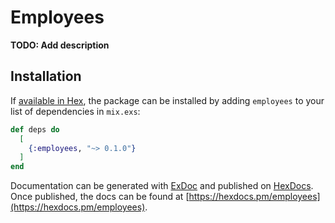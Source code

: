 # Employees

**TODO: Add description**

## Installation

If [available in Hex](https://hex.pm/docs/publish), the package can be installed
by adding `employees` to your list of dependencies in `mix.exs`:

```elixir
def deps do
  [
    {:employees, "~> 0.1.0"}
  ]
end
```

Documentation can be generated with [ExDoc](https://github.com/elixir-lang/ex_doc)
and published on [HexDocs](https://hexdocs.pm). Once published, the docs can
be found at [https://hexdocs.pm/employees](https://hexdocs.pm/employees).

